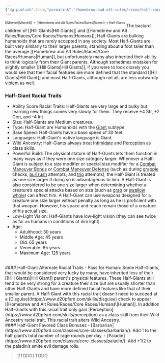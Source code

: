```yaml
---
{"dg-publish":true,"permalink":"/homebrew-and-alt-rules/races/half-races/half-giants/"}
---
```


<sup><sup>[[Mistveil\|Mistveil]] → [[Homebrew and Alt Rules/Races/Races\|Races]] → Half-Giants</sup></sup>
The bastard children of [[Hill Giants\|Hill Giants]] and [[Homebrew and Alt Rules/Races/Core Races/Humans\|Humans]], Half-Giants are bulking humanoids that are rarely accepted in any society. Most Half-Giants are built very similarly to their larger parents, standing about a foot taller than the average [[Homebrew and Alt Rules/Races/Core Races/Humans\|Human]], but unfortunately many also inherited their ability to think logically from their Giant parents. Although sometimes mistaken for slightly smaller [[Hill Giants\|Hill Giants]], if you were to look closely you would see that their facial features are more defined that the standard [[Hill Giants\|Hill Giant]] and most Half-Giants, although not all, are less outwardly violent as well.
<br>
### Half-Giant Racial Traits
- Ability Score Racial Traits: Half-Giants are very large and bulky but learning new things comes very slowly for them. They receive +4 Str, +2 Con, and -4 Int
- Size: Half-Giants are Medium creatures.
- Type: Half-Giant are Humanoids with the [Giant](https://www.d20pfsrd.com/bestiary/rules-for-monsters/creature-types/#TOC-Giant-Subtype) subtype
- Base Speed: Half-Giants have a base speed of 30 feet.
- Languages: Half-Giant's native language is Giant.
- Wild Ancestry: Half-Giants always treat [Intimidate](https://www.d20pfsrd.com/skills/intimidate) and [Perception](https://www.d20pfsrd.com/skills/perception) as class skills.
- Powerful Build: The physical stature of Half-Giants lets them function in many ways as if they were one size category larger. Whenever a Half-Giant is subject to a size modifier or special size modifier for a [Combat Maneuver Bonus](https://www.d20pfsrd.com/gamemastering/combat#TOC-Combat-Maneuver-Bonus) or [Combat Maneuver Defense](https://www.d20pfsrd.com/gamemastering/combat#TOC-Combat-Maneuver-Defense) (such as during [grapple](https://www.d20pfsrd.com/gamemastering/combat#TOC-Grapple) checks, [bull rush](https://www.d20pfsrd.com/gamemastering/combat#TOC-Bull-Rush) attempts, and [trip](https://www.d20pfsrd.com/gamemastering/combat#TOC-Trip) attempts), the Half-Giant is treated as one size larger if doing so is advantageous to him. A Half-Giant is also considered to be one size larger when determining whether a creature’s special attacks based on size (such as [grab](https://www.d20pfsrd.com/bestiary/rules-for-monsters/universal-monster-rules#TOC-Grab-Ex-) or [swallow whole](https://www.d20pfsrd.com/bestiary/rules-for-monsters/universal-monster-rules#TOC-Swallow-Whole-Ex-)) can affect him. A Half-Giant can use weapons designed for a creature one size larger without penalty as long as he is proficient with that weapon. However, his space and reach remain those of a creature of his actual size.
- Low-Light Vision: Half-Giants have low-light vision (they can see twice as far as humans in conditions of dim light).
- Age:
    - Adulthood: 30 years
    - Middle Age: 45 years
    - Old: 65 years
    - Venerable: 85 years
    - Maximum Age: 125 years
<br>
#### Half-Giant Alternate Racial Traits
- Pass for Human: Some Half-Giants, that would be considered very lucky by many, have inherited less of their [[Hill Giants\|Hill Giant]] parent's physical features. These Half-Giants still tend to be very strong for a creature their size but are usually shorter than other Half-Giants and have more defined facial features like that of their smaller parent. A Half-Giant with this racial trait doesn’t need to succeed at a [Disguise](https://www.d20pfsrd.com/skills/disguise) check to appear [[Homebrew and Alt Rules/Races/Core Races/Humans\|Human]]. In addition Half-Giants with this racial trait only gain [Perception](https://www.d20pfsrd.com/skills/perception) as a class skill from their Wild Ancestry racial trait. This racial trait alters Wild Ancestry.
<br>
#### Half-Giant Favored Class Bonuses
- [Barbarian](https://www.d20pfsrd.com/classes/core-classes/barbarian/): Add 1 to the half giant’s total number of rage rounds per day.
- [Paladin](https://www.d20pfsrd.com/classes/core-classes/paladin/): Add +1/2 to the paladin’s smite evil damage rolls.


> [!TODO] TODO
